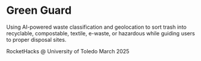 # Green Guard

Using AI-powered waste classification and geolocation to sort trash into recyclable, compostable, textile, e-waste, or hazardous while guiding users to proper disposal sites.

RocketHacks @ University of Toledo March 2025
